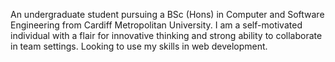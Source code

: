 An undergraduate student pursuing a BSc (Hons) in Computer and Software Engineering from Cardiff Metropolitan University. I am a self-motivated individual with a flair for innovative thinking and strong ability to collaborate in team settings. Looking to use my skills in web development.
